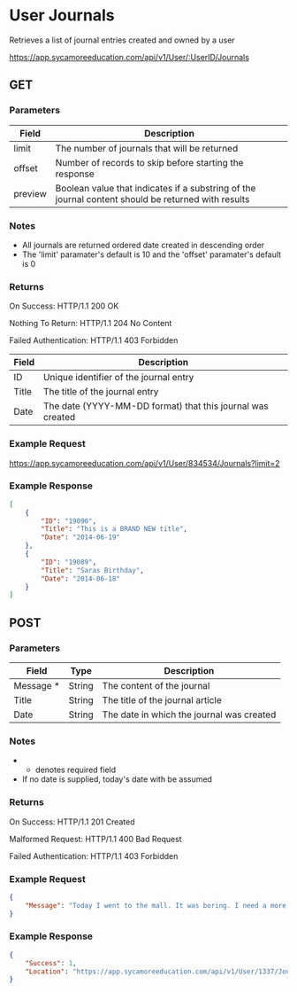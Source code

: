 # User Journals

Retrieves a list of journal entries created and owned by a user

https://app.sycamoreeducation.com/api/v1/User/:UserID/Journals

## GET

### Parameters

| Field | Description |
|-------|-------------|
| limit | 	The number of journals that will be returned |
| offset | 	Number of records to skip before starting the response |
| preview | 	Boolean value that indicates if a substring of the journal content should be returned with results |

### Notes
- All journals are returned ordered date created in descending order
- The 'limit' paramater's default is 10 and the 'offset' paramater's default is 0

### Returns

On Success: HTTP/1.1 200 OK

Nothing To Return: HTTP/1.1 204 No Content

Failed Authentication:  HTTP/1.1 403 Forbidden

| Field      | Description |
|------------|-------------|
| ID  |	Unique identifier of the journal entry |
| Title  |	The title of the journal entry |
| Date 	|The date (YYYY-MM-DD format) that this journal was created |

### Example Request

https://app.sycamoreeducation.com/api/v1/User/834534/Journals?limit=2

### Example Response
```json
[
    {
        "ID": "19090",
        "Title": "This is a BRAND NEW title",
        "Date": "2014-06-19"
    },
    {
        "ID": "19089",
        "Title": "Saras Birthday",
        "Date": "2014-06-18"
    }
]
```

## POST

### Parameters

| Field      | Type     | Description |
|------------|----------|-------------|
| Message *  | 	String 	 | The content of the journal | 
| Title 	 | String 	 | The title of the journal article | 
| Date 	 | String 	 | The date in which the journal was created | 

### Notes
- * denotes required field
- If no date is supplied, today's date with be assumed

### Returns

On Success: HTTP/1.1 201 Created

Malformed Request: HTTP/1.1 400 Bad Request

Failed Authentication:  HTTP/1.1 403 Forbidden

### Example Request
```json
{
    "Message": "Today I went to the mall. It was boring. I need a more interesting hobby."
}
```

### Example Response
```json
{
    "Success": 1,
    "Location": "https://app.sycamoreeducation.com/api/v1/User/1337/Journals/34234543"
}
```